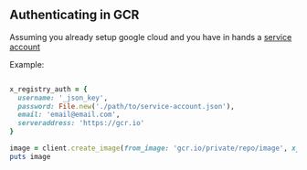 ## Authenticating in GCR

Assuming you already setup google cloud and you have in hands a [service account](https://cloud.google.com/container-registry/docs/advanced-authentication)

Example:

```ruby

x_registry_auth = {
  username: '_json_key',
  password: File.new('./path/to/service-account.json'),
  email: 'email@email.com',
  serveraddress: 'https://gcr.io'
}

image = client.create_image(from_image: 'gcr.io/private/repo/image', x_registry_auth: x_registry_auth)
puts image

```
